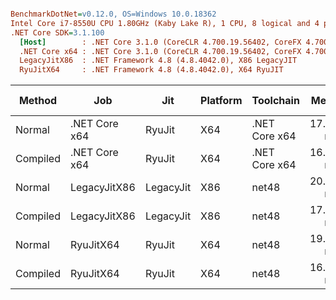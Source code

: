 ``` ini

BenchmarkDotNet=v0.12.0, OS=Windows 10.0.18362
Intel Core i7-8550U CPU 1.80GHz (Kaby Lake R), 1 CPU, 8 logical and 4 physical cores
.NET Core SDK=3.1.100
  [Host]        : .NET Core 3.1.0 (CoreCLR 4.700.19.56402, CoreFX 4.700.19.56404), X64 RyuJIT
  .NET Core x64 : .NET Core 3.1.0 (CoreCLR 4.700.19.56402, CoreFX 4.700.19.56404), X64 RyuJIT
  LegacyJitX86  : .NET Framework 4.8 (4.8.4042.0), X86 LegacyJIT
  RyuJitX64     : .NET Framework 4.8 (4.8.4042.0), X64 RyuJIT


```
|   Method |           Job |       Jit | Platform |     Toolchain |     Mean |    Error |   StdDev |     Gen 0 |   Gen 1 | Gen 2 | Allocated |
|--------- |-------------- |---------- |--------- |-------------- |---------:|---------:|---------:|----------:|--------:|------:|----------:|
|   Normal | .NET Core x64 |    RyuJit |      X64 | .NET Core x64 | 17.08 ms | 0.341 ms | 0.466 ms | 4968.7500 |       - |     - |  19.84 MB |
| Compiled | .NET Core x64 |    RyuJit |      X64 | .NET Core x64 | 16.94 ms | 0.245 ms | 0.229 ms | 4968.7500 |       - |     - |  19.85 MB |
|   Normal |  LegacyJitX86 | LegacyJit |      X86 |         net48 | 20.29 ms | 0.402 ms | 0.683 ms | 2937.5000 |       - |     - |  11.85 MB |
| Compiled |  LegacyJitX86 | LegacyJit |      X86 |         net48 | 17.47 ms | 0.345 ms | 0.751 ms | 2937.5000 | 31.2500 |     - |  11.85 MB |
|   Normal |     RyuJitX64 |    RyuJit |      X64 |         net48 | 19.45 ms | 0.379 ms | 0.673 ms | 4968.7500 |       - |     - |   19.9 MB |
| Compiled |     RyuJitX64 |    RyuJit |      X64 |         net48 | 16.07 ms | 0.319 ms | 0.777 ms | 4968.7500 |       - |     - |  19.91 MB |
